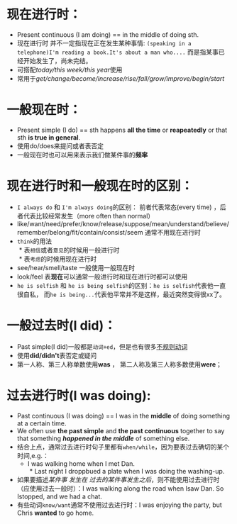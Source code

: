 # 现在进行时：  
* Present continuous (I am doing)  == in the middle of doing sth.
* 现在进行时 并不一定指现在正在发生某种事情: `(speaking in a telephone)I'm reading a book.It's about a man who....` 而是指某事已经开始发生了，尚未完结。
* 可搭配*today/this week/this year*使用
* 常用于*get/change/become/increase/rise/fall/grow/improve/begin/start*

# 一般现在时：
* Present simple (I do) == sth happens **all the time** or **reapeatedly** or that sth **is true in general**.
* 使用do/does来提问或者表否定
* 一般现在时也可以用来表示我们做某件事的**频率**


# 现在进行时和一般现在时的区别：
* `I always do` 和 `I'm always doing`的区别： 前者代表常态(every time) ，后者代表比较经常发生（more often than normal）
* like/want/need/prefer/know/release/suppose/mean/understand/believe/remember/belong/fit/contain/consist/seem 通常不用现在进行时
* `think`的用法  
  * 表`相信`或者`意见`的时候用一般进行时  
  * 表`考虑`的时候用现在进行时  
* see/hear/smell/taste 一般使用一般现在时
* look/feel 表**现在**可以通常一般进行时和现在进行时都可以使用  
* `he is selfish` 和 `he is being selfish`的区别：`he is selfish`代表他一直很自私， 而`he is being...`代表他平常并不是这样，最近突然变得很xx了。

# 一般过去时(I did)：
* Past simple(I did)一般都是`动词+ed`，但是也有很多[不规则动词](https://zh.wiktionary.org/zh-hans/%E9%99%84%E5%BD%95:%E8%8B%B1%E8%AF%AD%E4%B8%8D%E8%A7%84%E5%88%99%E5%8A%A8%E8%AF%8D#.E4.B8.8D.E8.A7.84.E5.88.99.E5.8A.A8.E8.AF.8D.E8.A1.A8)
* 使用**did/didn't**表否定或疑问
* 第一人称、第三人称单数使用**was** ， 第二人称及第三人称多数使用**were**；


# 过去进行时(I was doing):
* Past continuous (I was doing) == I was in the **middle** of doing something at a certain time.
* We often use **the past simple** and **the past continuous** together to say that something ***happened in the middle*** of something else.
* 结合上点，通常过去进行时句子里都有`when/while`，因为要表过去确切的某个时间,e.g.：  
  * I was walking home when I met Dan.  
  * Last night I droppbued a plate when I was doing the washing-up.
* 如果要描述*某件事 发生在 过去的某件事发生之后*，则不能使用过去进行时（应使用过去一般时）：I was walking along the road when Isaw Dan. So Istopped, and we had a chat.
* 有些动词`know/want`通常不使用过去进行时：I was enjoying the party, but Chris **wanted** to go home.
